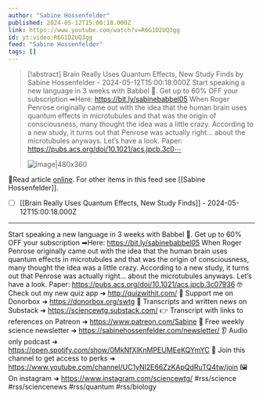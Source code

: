 ```yaml
---
author: "Sabine Hossenfelder"
published: 2024-05-12T15:00:18.000Z
link: https://www.youtube.com/watch?v=R6G1D2UQ3gg
id: yt:video:R6G1D2UQ3gg
feed: "Sabine Hossenfelder"
tags: []
---
```

> [!abstract] Brain Really Uses Quantum Effects, New Study Finds by Sabine Hossenfelder - 2024-05-12T15:00:18.000Z
> Start speaking a new language in 3 weeks with Babbel 🎉. Get up to 60% OFF your subscription ➡Here: https://bit.ly/sabinebabbel05 When Roger Penrose originally came out with the idea that the human brain uses quantum effects in microtubules and that was the origin of consciousness, many thought the idea was a little crazy. According to a new study, it turns out that Penrose was actually right… about the microtubules anyways. Let’s have a look. Paper: https://pubs.acs.org/doi/10.1021/acs.jpcb.3c0⋯
>
> ![image|480x360](https://i3.ytimg.com/vi/R6G1D2UQ3gg/hqdefault.jpg)

🔗Read article [online](https://www.youtube.com/watch?v=R6G1D2UQ3gg). For other items in this feed see [[Sabine Hossenfelder]].

- [ ] [[Brain Really Uses Quantum Effects, New Study Finds]] - 2024-05-12T15:00:18.000Z
- - -
Start speaking a new language in 3 weeks with Babbel 🎉. Get up to 60% OFF your subscription ➡Here: https://bit.ly/sabinebabbel05 When Roger Penrose originally came out with the idea that the human brain uses quantum effects in microtubules and that was the origin of consciousness, many thought the idea was a little crazy. According to a new study, it turns out that Penrose was actually right… about the microtubules anyways. Let’s have a look. Paper: https://pubs.acs.org/doi/10.1021/acs.jpcb.3c07936 🤓 Check out my new quiz app ➜ http://quizwithit.com/ 💌 Support me on Donorbox ➜ https://donorbox.org/swtg 📝 Transcripts and written news on Substack ➜ https://sciencewtg.substack.com/ 👉 Transcript with links to references on Patreon ➜ https://www.patreon.com/Sabine 📩 Free weekly science newsletter ➜ https://sabinehossenfelder.com/newsletter/ 👂 Audio only podcast ➜ https://open.spotify.com/show/0MkNfXlKnMPEUMEeKQYmYC 🔗 Join this channel to get access to perks ➜ https://www.youtube.com/channel/UC1yNl2E66ZzKApQdRuTQ4tw/join 🖼️ On instagram ➜ https://www.instagram.com/sciencewtg/ #rss/science #rss/sciencenews #rss/quantum #rss/biology
